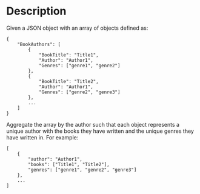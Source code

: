 # Description

Given a JSON object with an array of objects defined as:

```
{
    "BookAuthors": [
        {
            "BookTitle": "Title1",
            "Author": "Author1",
            "Genres": ["genre1", "genre2"]
        },
        {
            "BookTitle": "Title2",
            "Author": "Author1",
            "Genres": ["genre2", "genre3"]
        },
        ...
    ]
}
```

Aggregate the array by the author such that each object
represents a unique author with the books they have written
and the unique genres they have written in. For example:

```
[
    {
        "author": "Author1",
        "books": ["Title1", "Title2"],
        "genres": ["genre1", "genre2", "genre3"]
    },
    ...
]
```